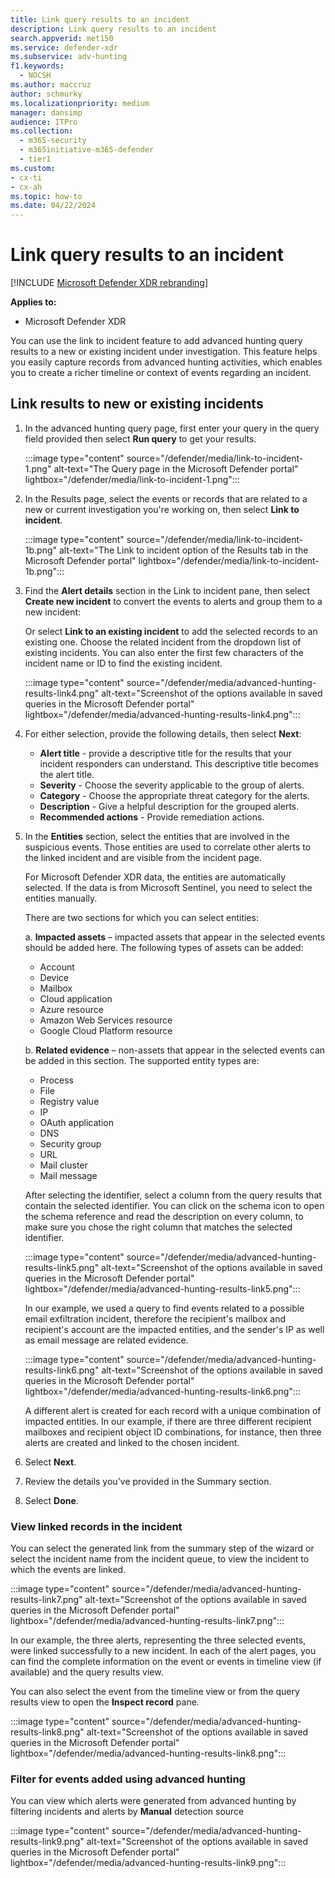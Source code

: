 ```yaml
---
title: Link query results to an incident
description: Link query results to an incident
search.appverid: met150
ms.service: defender-xdr
ms.subservice: adv-hunting
f1.keywords: 
  - NOCSH
ms.author: maccruz
author: schmurky
ms.localizationpriority: medium
manager: dansimp
audience: ITPro
ms.collection: 
  - m365-security
  - m365initiative-m365-defender
  - tier1
ms.custom:
- cx-ti
- cx-ah
ms.topic: how-to
ms.date: 04/22/2024
---
```


# Link query results to an incident

[!INCLUDE [Microsoft Defender XDR rebranding](../includes/microsoft-defender.md)]


**Applies to:**
- Microsoft Defender XDR

You can use the link to incident feature to add advanced hunting query results to a new or existing incident under investigation. This feature helps you easily capture records from advanced hunting activities, which enables you to create a richer timeline or context of events regarding an incident. 

## Link results to new or existing incidents

1. In the advanced hunting query page, first enter your query in the query field provided then select **Run query** to get your results.

    :::image type="content" source="/defender/media/link-to-incident-1.png" alt-text="The Query page in the Microsoft Defender portal" lightbox="/defender/media/link-to-incident-1.png":::

2. In the Results page, select the events or records that are related to a new or current investigation you're working on, then select **Link to incident**.

    :::image type="content" source="/defender/media/link-to-incident-1b.png" alt-text="The Link to incident option of the Results tab in the Microsoft Defender portal" lightbox="/defender/media/link-to-incident-1b.png":::

3. Find the **Alert details** section in the Link to incident pane, then select **Create new incident** to convert the events to alerts and group them to a new incident:

    
    Or select **Link to an existing incident** to add the selected records to an existing one. Choose the related incident from the dropdown list of existing incidents. You can also enter the first few characters of the incident name or ID to find the existing incident. 

   :::image type="content" source="/defender/media/advanced-hunting-results-link4.png" alt-text="Screenshot of the options available in saved queries in the Microsoft Defender portal" lightbox="/defender/media/advanced-hunting-results-link4.png":::

4. For either selection, provide the following details, then select **Next**:
      - **Alert title** - provide a descriptive title for the results that your incident responders can understand. This descriptive title becomes the alert title.
      - **Severity** - Choose the severity applicable to the group of alerts.
      - **Category** - Choose the appropriate threat category for the alerts.
      - **Description** - Give a helpful description for the grouped alerts.
      - **Recommended actions** - Provide remediation actions.

5. In the **Entities** section, select the entities that are involved in the suspicious events. Those entities are used to correlate other alerts to the linked incident and are visible from the incident page. 

      For Microsoft Defender XDR data, the entities are automatically selected. If the data is from Microsoft Sentinel, you need to select the entities manually.

      There are two sections for which you can select entities:

    a. **Impacted assets** – impacted assets that appear in the selected events should be added here. The following types of assets can be added: 
    - Account
    - Device
    - Mailbox
    - Cloud application
    - Azure resource
    - Amazon Web Services resource
    - Google Cloud Platform resource

    b. **Related evidence** – non-assets that appear in the selected events can be added in this section. The supported entity types are:
    - Process
    - File
    - Registry value
    - IP
    - OAuth application
    - DNS
    - Security group
    - URL
    - Mail cluster
    - Mail message

    After selecting the identifier, select a column from the query results that contain the selected identifier. You can click on the schema icon to open the schema reference and read the description on every column, to make sure you chose the right column that matches the selected identifier. 
    
    :::image type="content" source="/defender/media/advanced-hunting-results-link5.png" alt-text="Screenshot of the options available in saved queries in the Microsoft Defender portal" lightbox="/defender/media/advanced-hunting-results-link5.png":::
    
    In our example, we used a query to find events related to a possible email exfiltration incident, therefore the recipient's mailbox and recipient's account are the impacted entities, and the sender's IP as well as email message are related evidence.
    
    :::image type="content" source="/defender/media/advanced-hunting-results-link6.png" alt-text="Screenshot of the options available in saved queries in the Microsoft Defender portal" lightbox="/defender/media/advanced-hunting-results-link6.png":::
    
    A different alert is created for each record with a unique combination of impacted entities. In our example, if there are three different recipient mailboxes and recipient object ID combinations, for instance, then three alerts are created and linked to the chosen incident.

6. Select **Next**.
7. Review the details you've provided in the Summary section. 
8.	Select **Done**.

### View linked records in the incident
You can select the generated link from the summary step of the wizard or select the incident name from the incident queue, to view the incident to which the events are linked.

:::image type="content" source="/defender/media/advanced-hunting-results-link7.png" alt-text="Screenshot of the options available in saved queries in the Microsoft Defender portal" lightbox="/defender/media/advanced-hunting-results-link7.png":::

In our example, the three alerts, representing the three selected events, were linked successfully to a new incident.
In each of the alert pages, you can find the complete information on the event or events in timeline view (if available) and the query results view. 

You can also select the event from the timeline view or from the query results view to open the **Inspect record** pane.

:::image type="content" source="/defender/media/advanced-hunting-results-link8.png" alt-text="Screenshot of the options available in saved queries in the Microsoft Defender portal" lightbox="/defender/media/advanced-hunting-results-link8.png":::

### Filter for events added using advanced hunting
You can view which alerts were generated from advanced hunting by filtering incidents and alerts by **Manual** detection source 

:::image type="content" source="/defender/media/advanced-hunting-results-link9.png" alt-text="Screenshot of the options available in saved queries in the Microsoft Defender portal" lightbox="/defender/media/advanced-hunting-results-link9.png":::